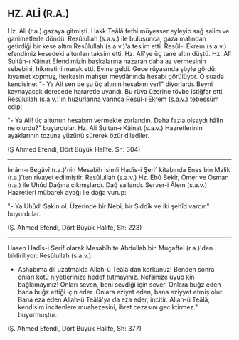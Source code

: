 ## HZ. ALİ (R.A.)

Hz. Ali (r.a.) gazaya gitmişti. Hakk Teâlâ fethi müyesser eyleyip sağ salim ve ganimetlerle döndü. Resûlullah (s.a.v.) ile buluşunca, gaza malından getirdiği bir kese altını Resûlullah (s.a.v.)'a teslim etti. Resûl-i Ekrem (s.a.v.) efendimiz kesedeki altunları taksim etti. Hz. Alî'ye üç tane altın düştü. Hz. Alî Sultân-ı Kâinat Efendimizin başkalarına nazaran daha az vermesinin sebebini, hikmetini merak etti. Evine geldi. Gece rüyasında şöyle gördü: kıyamet kopmuş, herkesin mahşer meydânında hesabı görülüyor. O şuada kendisine: "- Ya Ali sen de şu üç altının hesabım ver!" diyorlardı. Beyni kaynayacak derecede hararetle uyandı. Bu rüya üzerine tövbe istiğfar etti. Resûlullah (s.a.v.)'ın huzurlarına varınca Resûl-i Ekrem (s.a.v.) tebessüm edip:

"- Ya Ali! üç altunun hesabım vermekte zorlandın. Daha fazla olsaydı hâlin ne olurdu?" buyurdular. Hz. Ali Sultan-ı Kâinat (s.a.v.) Hazretlerinin ayaklarının tozuna yüzünü sürerek özür dilediler.

(Ş Ahmed Efendi, Dört Büyük Halîfe. Sh: 304)

<hr>

İmâm-ı Begâvî (r.a.)'nin Mesabih isimli Hadîs-i Şerif kitabında Enes bin Ma­lik (r.a.)'ten rivayet edilmiştir. Resûlullah (s.a.v.) Hz. Ebû Bekir, Ömer ve Osman (r.a.) ile Uhûd Dağına çıkmışlardı. Dağ sallandı. Server-i Âlem (s.a.v.) Hazretleri mübarek ayağı ile dağa vurup:

"- Ya Uhûd! Sakin ol. Üzerinde bir Nebi, bir Sıddîk ve iki şehîd vardır."
buyurdular.

(Ş. Ahmed Efendi, Dört Büyük Halife, Sh: 223)

<hr>

Hasen Hadîs-i Şerif olarak Mesabîh'te Abdullah bin Mugaffel (r.a.)'den bildiriliyor: Resûlullah (s.a.v.):

- Ashabıma dil uzatmakta Allah-ü Teâlâ'dan korkunuz! Benden sonra onları kötü niyetlerinize hedef tutmayınız. Nefsinize uyup kin bağlamayınız! Onları seven, beni sevdiği için sever. Onlara buğz eden bana buğz ettiği için eder. Onla­ra eziyet eden, bana eziyyet etmiş olur. Bana eza eden Allah-ü Teâlâ'ya da eza eder, incitir. Allah-ü Teâlâ, kendisim incitenlere muahezesini, ibret cezasını ge­ciktirmez." buyurmuştur.

(Ş. Ahmed Efendi, Dört Büyük Halife, Sh: 377)
